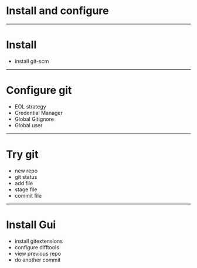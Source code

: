 # Install and configure

---

# Install

- install git-scm

---

# Configure git

- EOL strategy
- Credential Manager
- Global Gitignore
- Global user

---

# Try git

- new repo
- git status
- add file
- stage file
- commit file

---

# Install Gui

- install gitextensions
- configure difftools
- view previous repo
- do another commit
